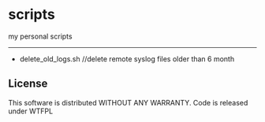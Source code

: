 # scripts
my personal scripts

---------
-	delete_old_logs.sh           //delete remote syslog files older than 6 month

License
-------
This software is distributed WITHOUT ANY WARRANTY.
Code is released under WTFPL

